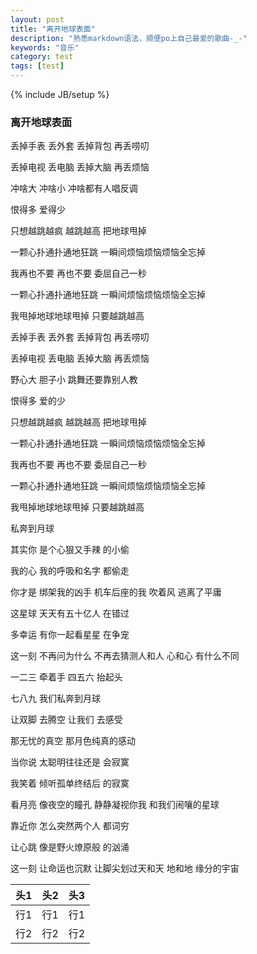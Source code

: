 ```yaml
---
layout: post
title: "离开地球表面"
description: "熟悉markdown语法，顺便po上自己最爱的歌曲-_-"
keywords: "音乐"
category: test
tags: [test]
---
```

{% include JB/setup %}

### 离开地球表面

丢掉手表 丢外套 丢掉背包 再丢唠叨

丢掉电视 丢电脑 丢掉大脑 再丢烦恼

冲啥大 冲啥小 冲啥都有人唱反调

恨得多 爱得少

只想越跳越疯 越跳越高 把地球甩掉

一颗心扑通扑通地狂跳 一瞬间烦恼烦恼烦恼全忘掉

我再也不要 再也不要 委屈自己一秒

一颗心扑通扑通地狂跳 一瞬间烦恼烦恼烦恼全忘掉

我甩掉地球地球甩掉 只要越跳越高

丢掉手表 丢外套 丢掉背包 再丢唠叨

丢掉电视 丢电脑 丢掉大脑 再丢烦恼

野心大 胆子小 跳舞还要靠别人教

恨得多 爱的少

只想越跳越疯 越跳越高 把地球甩掉

一颗心扑通扑通地狂跳 一瞬间烦恼烦恼烦恼全忘掉

我再也不要 再也不要 委屈自己一秒

一颗心扑通扑通地狂跳 一瞬间烦恼烦恼烦恼全忘掉

我甩掉地球地球甩掉 只要越跳越高

私奔到月球

其实你 是个心狠又手辣 的小偷

我的心 我的呼吸和名字 都偷走

你才是 绑架我的凶手 机车后座的我 吹着风 逃离了平庸

这星球 天天有五十亿人 在错过

多幸运 有你一起看星星 在争宠

这一刻 不再问为什么 不再去猜测人和人 心和心 有什么不同

一二三 牵着手 四五六 抬起头

七八九 我们私奔到月球

让双脚 去腾空 让我们 去感受

那无忧的真空 那月色纯真的感动

当你说 太聪明往往还是 会寂寞

我笑着 倾听孤单终结后 的寂寞

看月亮 像夜空的瞳孔 静静凝视你我 和我们闹嚷的星球

靠近你 怎么突然两个人 都词穷

让心跳 像是野火燎原般 的汹涌

这一刻 让命运也沉默 让脚尖划过天和天 地和地 缘分的宇宙

<!-- more -->
|头1|头2|头3|
|:---|:---|---|
|行1|行1|行1|
|行2|行2|行2|

